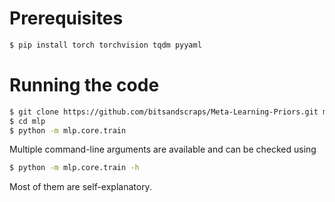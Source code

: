 # Prerequisites
```bash
$ pip install torch torchvision tqdm pyyaml
```
# Running the code
```bash
$ git clone https://github.com/bitsandscraps/Meta-Learning-Priors.git mlp
$ cd mlp
$ python -m mlp.core.train
```
Multiple command-line arguments are available and can be checked using
```bash
$ python -m mlp.core.train -h
```
Most of them are self-explanatory.
